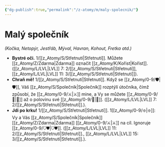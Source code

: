 ```yaml
---
{"dg-publish":true,"permalink":"/z-atomy/m/maly-spolecnik/"}
---
```


# Malý společník
*(Kočka, Netopýr, Jestřáb, Mýval, Havran, Kohout, Fretka atd.)*
- **Bystré oči.** 1/[[z_Atomy/S/Střetnutí\|Střetnutí]]. Můžete [[z_Atomy/Z/Zdarma\|Zdarma]] označit [[z_Atomy/K/Kořist\|Kořist]]. ([[z_Atomy/L/LVL\|LVL]] 7: 2/[[z_Atomy/S/Střetnutí\|Střetnutí]], [[z_Atomy/L/LVL\|LVL]] 11: 3/[[z_Atomy/S/Střetnutí\|Střetnutí]]).
- **Chraň mě!** 1/[[z_Atomy/S/Střetnutí\|Střetnutí]]. Když se [[z_Atomy/0-9/🛡️\|🛡️]], Váš [[z_Atomy/S/Společník\|Společník]] rozptýlí útočníka, čímž způsobí, že [[z_Atomy/0-9/⚔️\|⚔️]] mine, a Vy se můžete [[z_Atomy/0-9/🥾\|🥾]] až o polovinu své [[z_Atomy/0-9/🏃\|🏃]]. ([[z_Atomy/L/LVL\|LVL]] 7: 2/[[z_Atomy/S/Střetnutí\|Střetnutí]].).
- **Jdi po krku!** 1/[[z_Atomy/S/Střetnutí\|Střetnutí]]. 1[[z_Atomy/0-9/❇️\|❇️]]: Vy a Vás [[z_Atomy/S/Společník\|Společník]] [[z_Atomy/Z/Zdarma\|Zdarma]] [[z_Atomy/0-9/⚔️\|⚔️]] na cíl. Ignoruje [[z_Atomy/0-9/⛉⛊\|⛉⛊]]. ([[z_Atomy/L/LVL\|LVL]] 11: 2/[[z_Atomy/S/Střetnutí\|Střetnutí]]., [[z_Atomy/L/LVL\|LVL]] 15: 3/[[z_Atomy/S/Střetnutí\|Střetnutí]].).